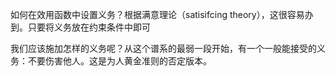 如何在效用函数中设置义务？根据满意理论（satisifcing theory），这很容易办到。只要将义务放在约束条件中即可

我们应该施加怎样的义务呢？从这个谱系的最弱一段开始，有一个一般能接受的义务：不要伤害他人。这是为人黄金准则的否定版本。